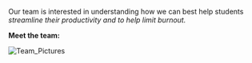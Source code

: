 
Our team is interested in understanding how we can best help students _streamline their productivity and to help limit burnout._

**Meet the team:**

![Team_Pictures](/LALA/images/LALAProfilePics.png)


